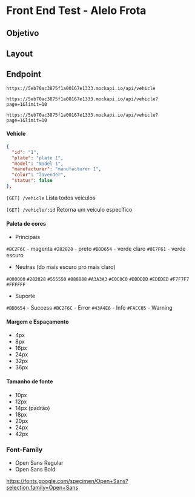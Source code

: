 # Front End Test - Alelo Frota

## Objetivo


## Layout


## Endpoint

`https://5eb70ac3875f1a00167e1333.mockapi.io/api/vehicle`

`https://5eb70ac3875f1a00167e1333.mockapi.io/api/vehicle?page=1&limit=10`

`https://5eb70ac3875f1a00167e1333.mockapi.io/api/vehicle?page=1&limit=10`


#### Vehicle

```json
{
  "id": "1",
  "plate": "plate 1",
  "model": "model 1",
  "manufacturer": "manufacturer 1",
  "color": "lavender",
  "status": false
},
``` 
 
`[GET] /vehicle` Lista todos veículos

`[GET] /vehicle/:id` Retorna um veículo específico


#### Paleta de cores

- Principais

`#BC2F6C` - magenta
`#282828` - preto
`#BDD654` - verde claro
`#0E7F61` - verde escuro

- Neutras (do mais escuro pro mais claro)

`#000000`
`#282828`
`#555550`
`#888888`
`#A3A3A3`
`#C0C0C0`
`#DDDDDD`
`#EDEDED`
`#F7F7F7`
`#FFFFFF`

- Suporte

`#BDD654` - Success
`#BC2F6C` - Error
`#43A4E6` - Info
`#FACC05` - Warning

#### Margem e Espaçamento

- 4px
- 8px
- 16px
- 24px
- 32px
- 36px

#### Tamanho de fonte

- 10px
- 12px
- 14px (padrão)
- 18px
- 20px
- 24px
- 42px

### Font-Family

- Open Sans Regular
- Open Sans Bold

https://fonts.google.com/specimen/Open+Sans?selection.family=Open+Sans